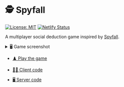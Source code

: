 # 🕵️ Spyfall

[![License: MIT](https://img.shields.io/badge/license-MIT-green)](./LICENSE.txt)
[![Netlify Status](https://api.netlify.com/api/v1/badges/9533fa3b-785d-4ddb-ab13-366089f5d10b/deploy-status)](https://app.netlify.com/sites/heuristic-bartik-850df8/deploys)

A multiplayer social deduction game inspired by [Spyfall](https://hwint.ru/portfolio-item/spyfall/).

<details>
<summary>🖥️ Game screenshot</summary>
<img alt="Game screenshot" src="docs/spyfall-example-01.png"/>
</details>

- [♟️ Play the game](https://spy.verybadfrags.com)

- [🧑‍🎨 Client code](https://github.com/VeryBadFrags/spyfall-client)
- [🖥️ Server code](https://github.com/VeryBadFrags/spyfall-server)
